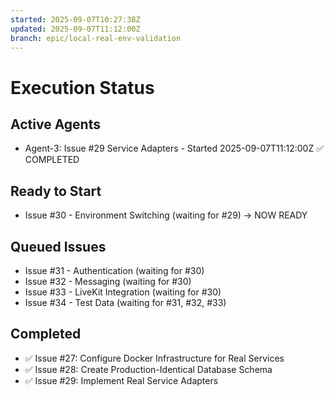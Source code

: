 ```yaml
---
started: 2025-09-07T10:27:38Z
updated: 2025-09-07T11:12:00Z
branch: epic/local-real-env-validation
---
```


# Execution Status

## Active Agents
- Agent-3: Issue #29 Service Adapters - Started 2025-09-07T11:12:00Z ✅ COMPLETED

## Ready to Start
- Issue #30 - Environment Switching (waiting for #29) → NOW READY

## Queued Issues  
- Issue #31 - Authentication (waiting for #30)
- Issue #32 - Messaging (waiting for #30)
- Issue #33 - LiveKit Integration (waiting for #30)
- Issue #34 - Test Data (waiting for #31, #32, #33)

## Completed
- ✅ Issue #27: Configure Docker Infrastructure for Real Services
- ✅ Issue #28: Create Production-Identical Database Schema  
- ✅ Issue #29: Implement Real Service Adapters
